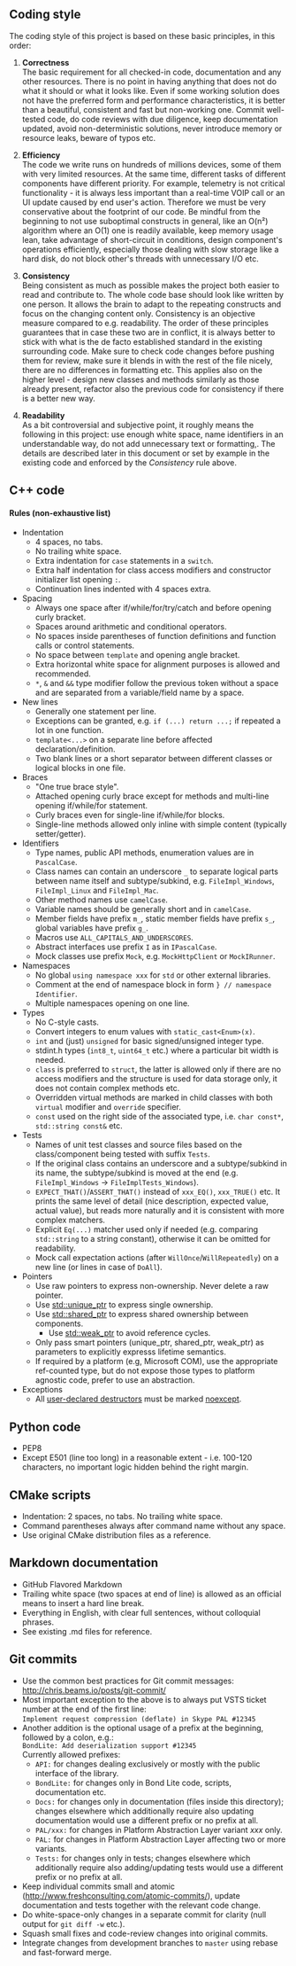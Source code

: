 Coding style
------------

The coding style of this project is based on these basic principles, in
this order:

1.  **Correctness**  
    The basic requirement for all checked-in code, documentation and any
    other resources. There is no point in having anything that does not
    do what it should or what it looks like. Even if some working
    solution does not have the preferred form and performance
    characteristics, it is better than a beautiful, consistent and fast
    but non-working one. Commit well-tested code, do code reviews with
    due diligence, keep documentation updated, avoid non-deterministic
    solutions, never introduce memory or resource leaks, beware of
    typos etc.

2.  **Efficiency**  
    The code we write runs on hundreds of millions devices, some of them
    with very limited resources. At the same time, different tasks of
    different components have different priority. For example, telemetry
    is not critical functionality - it is always less important than a
    real-time VOIP call or an UI update caused by end user's action.
    Therefore we must be very conservative about the footprint of
    our code. Be mindful from the beginning to not use suboptimal
    constructs in general, like an O(n²) algorithm where an O(1) one is
    readily available, keep memory usage lean, take advantage of
    short-circuit in conditions, design component's operations
    efficiently, especially those dealing with slow storage like a hard
    disk, do not block other's threads with unnecessary I/O etc.

3.  **Consistency**  
    Being consistent as much as possible makes the project both easier
    to read and contribute to. The whole code base should look like
    written by one person. It allows the brain to adapt to the repeating
    constructs and focus on the changing content only. Consistency is an
    objective measure compared to e.g. readability. The order of these
    principles guarantees that in case these two are in conflict, it is
    always better to stick with what is the de facto established
    standard in the existing surrounding code. Make sure to check code
    changes before pushing them for review, make sure it blends in with
    the rest of the file nicely, there are no differences in
    formatting etc. This applies also on the higher level - design new
    classes and methods similarly as those already present, refactor
    also the previous code for consistency if there is a better new way.

4.  **Readability**  
    As a bit controversial and subjective point, it roughly means the
    following in this project: use enough white space, name identifiers
    in an understandable way, do not add unnecessary text
    or formatting,. The details are described later in this document or
    set by example in the existing code and enforced by the
    *Consistency* rule above.

C++ code
--------

#### Rules (non-exhaustive list)

-   Indentation
    -   4 spaces, no tabs.
    -   No trailing white space.
    -   Extra indentation for `case` statements in a `switch`.
    -   Extra half indentation for class access modifiers and
        constructor initializer list opening `:`.
    -   Continuation lines indented with 4 spaces extra.
-   Spacing
    -   Always one space after if/while/for/try/catch and before opening
        curly bracket.
    -   Spaces around arithmetic and conditional operators.
    -   No spaces inside parentheses of function definitions and
        function calls or control statements.
    -   No space between `template` and opening angle bracket.
    -   Extra horizontal white space for alignment purposes is allowed
        and recommended.
    -   `*`, `&` and `&&` type modifier follow the previous token
        without a space and are separated from a variable/field name by
        a space.
-   New lines
    -   Generally one statement per line.
    -   Exceptions can be granted, e.g. `if (...) return ...;` if
        repeated a lot in one function.
    -   `template<...>` on a separate line before
        affected declaration/definition.
    -   Two blank lines or a short separator between different classes
        or logical blocks in one file.
-   Braces
    -   "One true brace style".
    -   Attached opening curly brace except for methods and multi-line
        opening if/while/for statement.
    -   Curly braces even for single-line if/while/for blocks.
    -   Single-line methods allowed only inline with simple content
        (typically setter/getter).
-   Identifiers
    -   Type names, public API methods, enumeration values are in
        `PascalCase`.
    -   Class names can contain an underscore `_` to separate logical
        parts between name itself and subtype/subkind, e.g.
        `FileImpl_Windows`, `FileImpl_Linux` and `FileImpl_Mac`.
    -   Other method names use `camelCase`.
    -   Variable names should be generally short and in `camelCase`.
    -   Member fields have prefix `m_`, static member fields have prefix
        `s_`, global variables have prefix `g_`.
    -   Macros use `ALL_CAPITALS_AND_UNDERSCORES`.
    -   Abstract interfaces use prefix `I` as in `IPascalCase`.
    -   Mock classes use prefix `Mock`, e.g. `MockHttpClient` or
        `MockIRunner`.
-   Namespaces
    -   No global `using namespace xxx` for `std` or other
        external libraries.
    -   Comment at the end of namespace block in form
        `} // namespace Identifier`.
    -   Multiple namespaces opening on one line.
-   Types
    -   No C-style casts.
    -   Convert integers to enum values with `static_cast<Enum>(x)`.
    -   `int` and (just) `unsigned` for basic signed/unsigned
        integer type.
    -   stdint.h types (`int8_t`, `uint64_t` etc.) where a particular
        bit width is needed.
    -   `class` is preferred to `struct`, the latter is allowed only if
        there are no access modifiers and the structure is used for data
        storage only, it does not contain complex methods etc.
    -   Overridden virtual methods are marked in child classes with both
        `virtual` modifier and `override` specifier.
    -   `const` used on the right side of the associated type, i.e.
        `char const*`, `std::string const&` etc.
-   Tests
    -   Names of unit test classes and source files based on the
        class/component being tested with suffix `Tests`.
    -   If the original class contains an underscore and a
        subtype/subkind in its name, the subtype/subkind is moved at the
        end (e.g. `FileImpl_Windows` → `FileImplTests_Windows`).
    -   `EXPECT_THAT()`/`ASSERT_THAT()` instead of `xxx_EQ()`,
        `xxx_TRUE()` etc. It prints the same level of detail (nice
        description, expected value, actual value), but reads more
        naturally and it is consistent with more complex matchers.
    -   Explicit `Eq(...)` matcher used only if needed (e.g. comparing
        `std::string` to a string constant), otherwise it can be omitted
        for readability.
    -   Mock call expectation actions (after
        `WillOnce`/`WillRepeatedly`) on a new line (or lines in case of
        `DoAll`).
 -   Pointers
     -   Use raw pointers to express non-ownership. Never delete a raw pointer.
     -   Use [std::unique_ptr<T>](https://en.cppreference.com/w/cpp/memory/unique_ptr)
         to express single ownership.
     -   Use [std::shared_ptr<T>](https://en.cppreference.com/w/cpp/memory/shared_ptr)
         to express shared ownership between components.
         -   Use [std::weak_ptr<T>](https://en.cppreference.com/w/cpp/memory/weak_ptr)
             to avoid reference cycles.
     -   Only pass smart pointers (unique_ptr, shared_ptr, weak_ptr) as parameters to
         explicitly expresss lifetime semantics.
     -   If required by a platform (e.g, Microsoft COM), use the appropriate
         ref-counted type, but do not expose those types to platform agnostic code, 
         prefer to use an abstraction.
 -   Exceptions
     -   All [user-declared destructors](https://en.cppreference.com/w/cpp/language/destructor) must be marked [noexcept](https://en.cppreference.com/w/cpp/language/noexcept_spec).

Python code
-----------

-   PEP8
-   Except E501 (line too long) in a reasonable extent - i.e. 100-120
    characters, no important logic hidden behind the right margin.

CMake scripts
-------------

-   Indentation: 2 spaces, no tabs. No trailing white space.
-   Command parentheses always after command name without any space.
-   Use original CMake distribution files as a reference.

Markdown documentation
----------------------

-   GitHub Flavored Markdown
-   Trailing white space (two spaces at end of line) is allowed as an
    official means to insert a hard line break.
-   Everything in English, with clear full sentences, without colloquial
    phrases.  
-   See existing .md files for reference.

Git commits
-----------

-   Use the common best practices for Git commit messages:
    <http://chris.beams.io/posts/git-commit/>
-   Most important exception to the above is to always put VSTS ticket
    number at the end of the first line:  
    `Implement request compression (deflate) in Skype PAL #12345`
-   Another addition is the optional usage of a prefix at the beginning,
    followed by a colon, e.g.:  
    `BondLite: Add deserialization support #12345`  
    Currently allowed prefixes:
    -   `API:` for changes dealing exclusively or mostly with the public
        interface of the library.
    -   `BondLite:` for changes only in Bond Lite code, scripts,
        documentation etc.
    -   `Docs:` for changes only in documentation (files inside this
        directory); changes elsewhere which additionally require also
        updating documentation would use a different prefix or no prefix
        at all.
    -   `PAL/xxx:` for changes in Platform Abstraction Layer variant
        *xxx* only.
    -   `PAL:` for changes in Platform Abstraction Layer affecting two
        or more variants.
    -   `Tests:` for changes only in tests; changes elsewhere which
        additionally require also adding/updating tests would use a
        different prefix or no prefix at all.
-   Keep individual commits small and atomic
    (<http://www.freshconsulting.com/atomic-commits/>), update
    documentation and tests together with the relevant code change.
-   Do white-space-only changes in a separate commit for clarity (null
    output for `git diff -w` etc.).
-   Squash small fixes and code-review changes into original commits.
-   Integrate changes from development branches to `master` using rebase
    and fast-forward merge.

